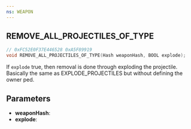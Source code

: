 ```yaml
---
ns: WEAPON
---
```

## REMOVE_ALL_PROJECTILES_OF_TYPE

```c
// 0xFC52E0F37E446528 0xA5F89919
void REMOVE_ALL_PROJECTILES_OF_TYPE(Hash weaponHash, BOOL explode);
```

If `explode` true, then removal is done through exploding the projectile. Basically the same as EXPLODE_PROJECTILES but without defining the owner ped.

## Parameters
* **weaponHash**: 
* **explode**: 

